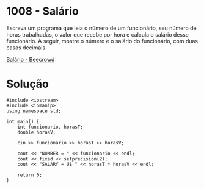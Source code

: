 # 1008 - Salário

Escreva um programa que leia o número de um funcionário, seu número de horas trabalhadas, o valor que recebe por hora e calcula o salário desse funcionário. A seguir, mostre o número e o salário do funcionário, com duas casas decimais.

[Salário - Beecrowd](https://www.beecrowd.com.br/judge/pt/problems/view/1008)

# Solução

```
#include <iostream>
#include <iomanip>
using namespace std;

int main() {
    int funcionario, horasT;
    double horasV;

    cin >> funcionario >> horasT >> horasV;

    cout << "NUMBER = " << funcionario << endl;
    cout << fixed << setprecision(2);
    cout << "SALARY = U$ " << horasT * horasV << endl;

    return 0;
}
```